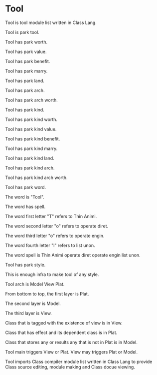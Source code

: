 # Tool

Tool is tool module list written in Class Lang.

Tool is park tool.

Tool has park worth.

Tool has park value.

Tool has park benefit.

Tool has park marry.

Tool has park land.

Tool has park arch.

Tool has park arch worth.

Tool has park kind.

Tool has park kind worth.

Tool has park kind value.

Tool has park kind benefit.

Tool has park kind marry.

Tool has park kind land.

Tool has park kind arch.

Tool has park kind arch worth.

Tool has park word.

The word is "Tool".

The word has spell.

The word first letter "T" refers to Thin Animi.

The word second letter "o" refers to operate diret.

The word third letter "o" refers to operate engin.

The word fourth letter "l" refers to list unon.

The word spell is Thin Animi operate diret operate engin list unon.

Tool has park style.

This is enough infra to make tool of any style.

Tool arch is Model View Plat.

From bottom to top, the first layer is Plat.

The second layer is Model.

The third layer is View.

Class that is tagged with the existence of view is in View.

Class that has effect and its dependent class is in Plat.

Class that stores any or results any that is not in Plat is in Model.

Tool main triggers View or Plat.
View may triggers Plat or Model.

Tool imports Class compiler module list written in Class Lang to provide
Class source editing, module making and Class docue viewing.